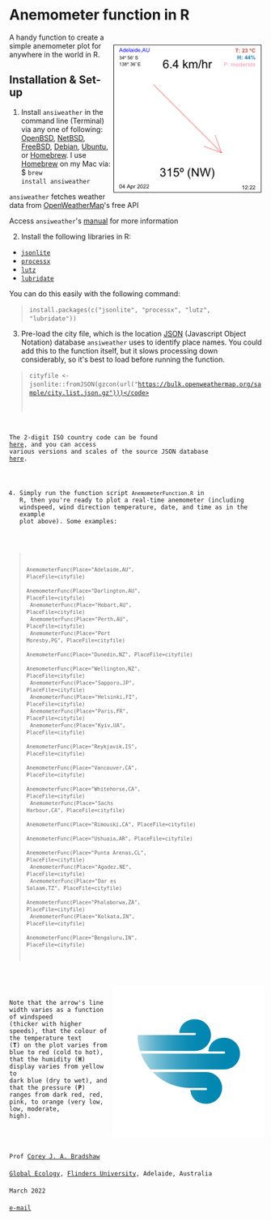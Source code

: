 # Anemometer function in R

<img align="right" src="www/AnemometerEx.png" alt="Anemometer" width="300" style="margin-top: 20px">

A handy function to create a simple anemometer plot for anywhere in the world in R. 

## Installation & Set-up
1. Install <code>ansiweather</code> in the command line (Terminal) via any one of following: <a href="https://www.openbsd.org">OpenBSD</a>, <a href="https://www.netbsd.org">NetBSD</a>, <a href="https://www.freebsd.org">FreeBSD</a>, <a href="https://www.debian.org">Debian</a>, <a href="https://ubuntu.com">Ubuntu</a>, or <a href="https://brew.sh">Homebrew</a>. I use <a href="https://brew.sh">Homebrew</a> on my Mac via: $ <code>brew install ansiweather</code>

<code>ansiweather</code> fetches weather data from <a href="https://openweather.org">OpenWeatherMap</a>'s free API

Access <code>ansiweather</code>'s <a href="https://github.com/fcambus/ansiweather">manual</a> for more information

2. Install the following libraries in R:
- <code><a href="https://cran.r-project.org/web/packages/jsonlite/index.html">jsonlite</a></code>
- <code><a href="https://cran.r-project.org/web/packages/processx/index.html">processx</a></code>
- <code><a href="https://andyteucher.ca/lutz/">lutz</a></code>
- <code><a href="https://lubridate.tidyverse.org/">lubridate</a></code>

You can do this easily with the following command:
> <code>install.packages(c("jsonlite", "processx", "lutz", "lubridate"))</code>

3. Pre-load the city file, which is the location <a href="https://www.json.org/json-en.html">JSON</a> (Javascript Object Notation) database <code>ansiweather</code> uses to identify place names. You could add this to the function itself, but it slows processing down considerably, so it's best to load before running the function.

> <code>cityfile <- jsonlite::fromJSON(gzcon(url("https://bulk.openweathermap.org/sample/city.list.json.gz")))</code>
  
The 2-digit ISO country code can be found <a href="https://www.statdns.com/cctlds/">here</a>, and you can access various versions and scales of the source JSON database <a href="https://www.statdns.com/cctlds/">here</a>.

4. Simply run the function script <code>AnemometerFunction.R</code> in R, then you're ready to plot a real-time anemometer (including windspeed, wind direction temperature, date, and time as in the example plot above). Some examples:

> <code>AnemometerFunc(Place="Adelaide,AU", PlaceFile=cityfile)</code><br>
> <code>AnemometerFunc(Place="Darlington,AU", PlaceFile=cityfile)</code><br>
> <code>AnemometerFunc(Place="Hobart,AU", PlaceFile=cityfile)</code><br>
> <code>AnemometerFunc(Place="Perth,AU", PlaceFile=cityfile)</code><br>
> <code>AnemometerFunc(Place="Port Moresby,PG", PlaceFile=cityfile)</code><br>
> <code>AnemometerFunc(Place="Dunedin,NZ", PlaceFile=cityfile)</code><br>
> <code>AnemometerFunc(Place="Wellington,NZ", PlaceFile=cityfile)</code><br>
> <code>AnemometerFunc(Place="Sapporo,JP", PlaceFile=cityfile)</code><br>
> <code>AnemometerFunc(Place="Helsinki,FI", PlaceFile=cityfile)</code><br>
> <code>AnemometerFunc(Place="Paris,FR", PlaceFile=cityfile)</code><br>
> <code>AnemometerFunc(Place="Kyiv,UA", PlaceFile=cityfile)</code><br>
> <code>AnemometerFunc(Place="Reykjavik,IS", PlaceFile=cityfile)</code><br>
> <code>AnemometerFunc(Place="Vancouver,CA", PlaceFile=cityfile)</code><br>
> <code>AnemometerFunc(Place="Whitehorse,CA", PlaceFile=cityfile)</code><br>
> <code>AnemometerFunc(Place="Sachs Harbour,CA", PlaceFile=cityfile)</code><br>
> <code>AnemometerFunc(Place="Rimouski,CA", PlaceFile=cityfile)</code><br>
> <code>AnemometerFunc(Place="Ushuaia,AR", PlaceFile=cityfile)</code><br>
> <code>AnemometerFunc(Place="Punta Arenas,CL", PlaceFile=cityfile)</code><br>
> <code>AnemometerFunc(Place="Agadez,NE", PlaceFile=cityfile)</code><br>
> <code>AnemometerFunc(Place="Dar es Salaam,TZ", PlaceFile=cityfile)</code><br>
> <code>AnemometerFunc(Place="Phalaborwa,ZA", PlaceFile=cityfile)</code><br>
> <code>AnemometerFunc(Place="Kolkata,IN", PlaceFile=cityfile)</code><br>
> <code>AnemometerFunc(Place="Bengaluru,IN", PlaceFile=cityfile)</code><br>
  
  
<img align="right" src="www/windicon.png" alt="Thylacoleo" width="300" style="margin-top: 20px">

Note that the arrow's line width varies as a function of windspeed (thicker with higher speeds), that the colour of the temperature text (<strong>T</strong>) on the plot varies from blue to red (cold to hot), that the humidity (<strong>H</strong>) display varies from yellow to dark blue (dry to wet), and that the pressure (<strong>P</strong>) ranges from dark red, red, pink, to orange (very low, low, moderate, high).
  
<br>
Prof <a href="http://scholar.google.com.au/citations?sortby=pubdate&hl=en&user=1sO0O3wAAAAJ&view_op=list_works">Corey J. A. Bradshaw</a> <br>
<a href="http://globalecologyflinders.com" target="_blank">Global Ecology</a>, <a href="http://flinders.edu.au" target="_blank">Flinders University</a>, Adelaide, Australia <br>
March 2022 <br>
<a href=mailto:corey.bradshaw@flinders.edu.au>e-mail</a> <br>
  

